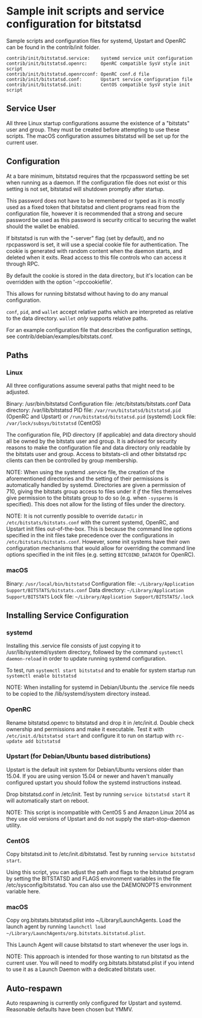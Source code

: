 Sample init scripts and service configuration for bitstatsd
==========================================================

Sample scripts and configuration files for systemd, Upstart and OpenRC
can be found in the contrib/init folder.

    contrib/init/bitstatsd.service:    systemd service unit configuration
    contrib/init/bitstatsd.openrc:     OpenRC compatible SysV style init script
    contrib/init/bitstatsd.openrcconf: OpenRC conf.d file
    contrib/init/bitstatsd.conf:       Upstart service configuration file
    contrib/init/bitstatsd.init:       CentOS compatible SysV style init script

Service User
---------------------------------

All three Linux startup configurations assume the existence of a "bitstats" user
and group.  They must be created before attempting to use these scripts.
The macOS configuration assumes bitstatsd will be set up for the current user.

Configuration
---------------------------------

At a bare minimum, bitstatsd requires that the rpcpassword setting be set
when running as a daemon.  If the configuration file does not exist or this
setting is not set, bitstatsd will shutdown promptly after startup.

This password does not have to be remembered or typed as it is mostly used
as a fixed token that bitstatsd and client programs read from the configuration
file, however it is recommended that a strong and secure password be used
as this password is security critical to securing the wallet should the
wallet be enabled.

If bitstatsd is run with the "-server" flag (set by default), and no rpcpassword is set,
it will use a special cookie file for authentication. The cookie is generated with random
content when the daemon starts, and deleted when it exits. Read access to this file
controls who can access it through RPC.

By default the cookie is stored in the data directory, but it's location can be overridden
with the option '-rpccookiefile'.

This allows for running bitstatsd without having to do any manual configuration.

`conf`, `pid`, and `wallet` accept relative paths which are interpreted as
relative to the data directory. `wallet` *only* supports relative paths.

For an example configuration file that describes the configuration settings,
see contrib/debian/examples/bitstats.conf.

Paths
---------------------------------

### Linux

All three configurations assume several paths that might need to be adjusted.

Binary:              /usr/bin/bitstatsd
Configuration file:  /etc/bitstats/bitstats.conf
Data directory:      /var/lib/bitstatsd
PID file:            `/var/run/bitstatsd/bitstatsd.pid` (OpenRC and Upstart) or `/run/bitstatsd/bitstatsd.pid` (systemd)
Lock file:           `/var/lock/subsys/bitstatsd` (CentOS)

The configuration file, PID directory (if applicable) and data directory
should all be owned by the bitstats user and group.  It is advised for security
reasons to make the configuration file and data directory only readable by the
bitstats user and group.  Access to bitstats-cli and other bitstatsd rpc clients
can then be controlled by group membership.

NOTE: When using the systemd .service file, the creation of the aforementioned
directories and the setting of their permissions is automatically handled by
systemd. Directories are given a permission of 710, giving the bitstats group
access to files under it _if_ the files themselves give permission to the
bitstats group to do so (e.g. when `-sysperms` is specified). This does not allow
for the listing of files under the directory.

NOTE: It is not currently possible to override `datadir` in
`/etc/bitstats/bitstats.conf` with the current systemd, OpenRC, and Upstart init
files out-of-the-box. This is because the command line options specified in the
init files take precedence over the configurations in
`/etc/bitstats/bitstats.conf`. However, some init systems have their own
configuration mechanisms that would allow for overriding the command line
options specified in the init files (e.g. setting `BITCOIND_DATADIR` for
OpenRC).

### macOS

Binary:              `/usr/local/bin/bitstatsd`
Configuration file:  `~/Library/Application Support/BITSTATS/bitstats.conf`
Data directory:      `~/Library/Application Support/BITSTATS`
Lock file:           `~/Library/Application Support/BITSTATS/.lock`

Installing Service Configuration
-----------------------------------

### systemd

Installing this .service file consists of just copying it to
/usr/lib/systemd/system directory, followed by the command
`systemctl daemon-reload` in order to update running systemd configuration.

To test, run `systemctl start bitstatsd` and to enable for system startup run
`systemctl enable bitstatsd`

NOTE: When installing for systemd in Debian/Ubuntu the .service file needs to be copied to the /lib/systemd/system directory instead.

### OpenRC

Rename bitstatsd.openrc to bitstatsd and drop it in /etc/init.d.  Double
check ownership and permissions and make it executable.  Test it with
`/etc/init.d/bitstatsd start` and configure it to run on startup with
`rc-update add bitstatsd`

### Upstart (for Debian/Ubuntu based distributions)

Upstart is the default init system for Debian/Ubuntu versions older than 15.04. If you are using version 15.04 or newer and haven't manually configured upstart you should follow the systemd instructions instead.

Drop bitstatsd.conf in /etc/init.  Test by running `service bitstatsd start`
it will automatically start on reboot.

NOTE: This script is incompatible with CentOS 5 and Amazon Linux 2014 as they
use old versions of Upstart and do not supply the start-stop-daemon utility.

### CentOS

Copy bitstatsd.init to /etc/init.d/bitstatsd. Test by running `service bitstatsd start`.

Using this script, you can adjust the path and flags to the bitstatsd program by
setting the BITSTATSD and FLAGS environment variables in the file
/etc/sysconfig/bitstatsd. You can also use the DAEMONOPTS environment variable here.

### macOS

Copy org.bitstats.bitstatsd.plist into ~/Library/LaunchAgents. Load the launch agent by
running `launchctl load ~/Library/LaunchAgents/org.bitstats.bitstatsd.plist`.

This Launch Agent will cause bitstatsd to start whenever the user logs in.

NOTE: This approach is intended for those wanting to run bitstatsd as the current user.
You will need to modify org.bitstats.bitstatsd.plist if you intend to use it as a
Launch Daemon with a dedicated bitstats user.

Auto-respawn
-----------------------------------

Auto respawning is currently only configured for Upstart and systemd.
Reasonable defaults have been chosen but YMMV.
